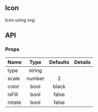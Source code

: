 ## Icon 

Icon using svg.

## API

### Props

|  **Name**  | **Type**        | **Defaults**  | **Details**  |
| ------------- |:-------------:|:-----:|:-------------:|
| type  | string|  ||
| scale | number   |   2 | |
| color | bool| black ||
| isFill | bool| false ||
| rotate | bool| false ||
